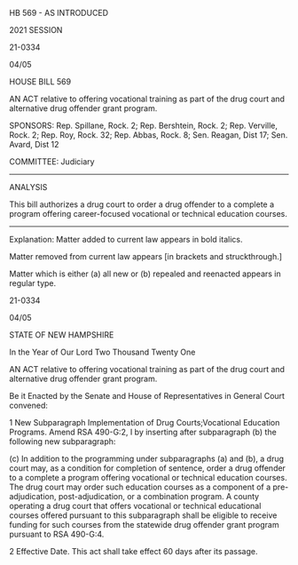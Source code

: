 HB 569 - AS INTRODUCED

 

 

2021 SESSION

 21-0334

 04/05

 

HOUSE BILL 569

 

AN ACT relative to offering vocational training as part of the drug court and alternative drug offender grant program.

 

SPONSORS: Rep. Spillane, Rock. 2; Rep. Bershtein, Rock. 2; Rep. Verville, Rock. 2; Rep. Roy, Rock. 32; Rep. Abbas, Rock. 8; Sen. Reagan, Dist 17; Sen. Avard, Dist 12

 

COMMITTEE: Judiciary

 

-----------------------------------------------------------------

 

ANALYSIS

 

 This bill authorizes a drug court to order a drug offender to a complete a program offering career-focused vocational or technical education courses.

 

- - - - - - - - - - - - - - - - - - - - - - - - - - - - - - - - - - - - - - - - - - - - - - - - - - - - - - - - - - - - - - - - - - - - - - - - - - - 

 

Explanation: Matter added to current law appears in bold italics.

 Matter removed from current law appears [in brackets and struckthrough.]

 Matter which is either (a) all new or (b) repealed and reenacted appears in regular type.

 21-0334

 04/05

 

STATE OF NEW HAMPSHIRE

 

In the Year of Our Lord Two Thousand Twenty One

 

AN ACT relative to offering vocational training as part of the drug court and alternative drug offender grant program.

 

Be it Enacted by the Senate and House of Representatives in General Court convened:

 

 1 New Subparagraph Implementation of Drug Courts;Vocational Education Programs. Amend RSA 490-G:2, I by inserting after subparagraph (b) the following new subparagraph:

 (c) In addition to the programming under subparagraphs (a) and (b), a drug court may, as a condition for completion of sentence, order a drug offender to a complete a program offering vocational or technical education courses. The drug court may order such education courses as a component of a pre-adjudication, post-adjudication, or a combination program. A county operating a drug court that offers vocational or technical educational courses offered pursuant to this subparagraph shall be eligible to receive funding for such courses from the statewide drug offender grant program pursuant to RSA 490-G:4. 

 2 Effective Date. This act shall take effect 60 days after its passage.

